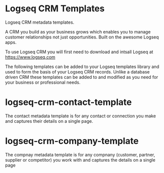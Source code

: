 # Logseq CRM Templates
Logseq CRM metadata templates.

A CRM you build as your business grows which enables you to manage customer relationships not just opportunities. Built on the awesome Logseq apps.

To use Logseq CRM you will first need to download and intsall Logseq at https://www.logseq.com

The following templates can be added to your Logseq templates library and used to form the basis of your Logseq CRM records. Unlike a database driven CRM these templates can be added to and modified as you need for your business or professional needs.

# logseq-crm-contact-template
The contact metadata template is for any contact or connection you make and captures their details on a single page.

# logseq-crm-company-template
The compnay metadata template is for any compnany (customer, partner, supplier or competitor) you work with and captures the details on a single page
